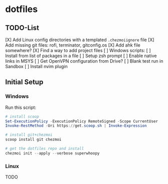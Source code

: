 # dotfiles

## TODO-List

[X] Add Linux config directories with a templated `.chezmoiignore` file
[X] Add missing git files: rofi, terminator, gitconfig.os
[X] Add ahk file somewhere?
[X] Find a way to add project files
[ ] Windows scripts:
    [ ] Install from list of packages in a file
    [ ] Setup zsh prompt
    [ ] Enable native links in MSYS
    [ ] Get OpenVPN configuration from Drive?
[ ] Blank test run in Sandbox
[ ] Install nvim plugin


## Initial Setup

### Windows

Run this script:

```ps1
# install scoop
Set-ExecutionPolicy -ExecutionPolicy RemoteSigned -Scope CurrentUser
Invoke-RestMethod -Uri https://get.scoop.sh | Invoke-Expression

# install git+chezmoi
scoop install git chezmoi

# get the dotfiles repo and install
chezmoi init --apply --verbose superwhoopy
```


### Linux

TODO



